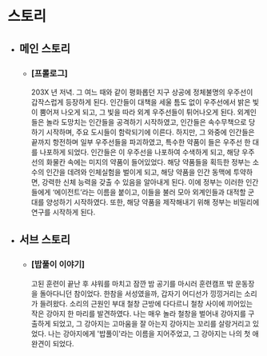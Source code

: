 # 스토리

* ## 메인 스토리
    - ### [프롤로그]
        203X 년 저녁. 그 여느 때와 같이 평화롭던 지구 상공에 정체불명의 우주선이 갑작스럽게 등장하게 된다.
        인간들이 대책을 세울 틈도 없이 우주선에서 밝은 빛이 뿜어져 나오게 되고, 그 빛을 따라 외계 우주선들이 튀어나오게 된다.
        외계인들은 놀라 도망치는 인간들을 공격하기 시작하였고, 인간들은 속수무책으로 당하기 시작하며, 주요 도시들이 함락되기에 이른다.
        하지만, 그 와중에 인간들은 끝까지 항전하며 일부 우주선들을 파괴하였고, 특수한 약품이 들은 우주선 한 대를 나포하게 되었다.
        인간들은 이 우주선을 나포하여 수색하게 되고, 해당 우주선의 화물칸 속에는 미지의 약품이 들어있었다.
        해당 약품들을 획득한 정부는 소수의 인간을 데려와 인체실험을 벌이게 되고, 해당 약품을 인간 동맥에 투약하면, 강력한 신체 능력을 갖출 수 있음을 알아내게 된다.
        이에 정부는 이러한 인간들에게 ‘에이전트’라는 이름을 붙이고, 이들을 불러 모아 외계인들과 대적할 군대를 양성하기 시작하였다.
        또한, 해당 약품을 제작해내기 위해 정부는 비밀리에 연구를 시작하게 된다.

* ## 서브 스토리
    - ### [밥풀이 이야기]
        고된 훈련이 끝난 후 샤워를 마치고 잠깐 밤 공기를 마시러 훈련캠프 밖 운동장을 돌아다니던 참이었다.
        한참을 서성였을까, 갑자기 어디선가 낑낑거리는 소리가 들려왔다.
        소리의 근원인 부대 철창 근방에 다다르니 철창 사이에 끼어있는 작은 강아지 한 마리를 발견하였다.
        나는 매우 놀라 철창을 벌어내 강아지를 구출하게 되었고, 그 강아지는 고마움을 잘 아는지 강아지는 꼬리를 살랑거리고 있었다.
        나는 강아지에게 '밥풀이'라는 이름을 지어주었고, 그 강아지는 나의 첫 애완견이 되었다.
